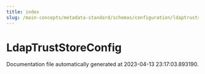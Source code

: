 ```yaml
---
title: index
slug: /main-concepts/metadata-standard/schemas/configuration/ldaptruststoreconfig
---
```


# LdapTrustStoreConfig

Documentation file automatically generated at 2023-04-13 23:17:03.893190.
